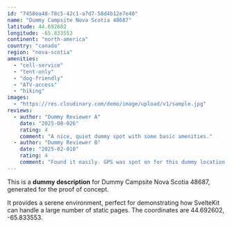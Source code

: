 ```yaml
---
id: "7458ea48-78c5-42c1-a7d7-58d4b12e7e40"
name: "Dummy Campsite Nova Scotia 48687"
latitude: 44.692602
longitude: -65.833553
continent: "north-america"
country: "canada"
region: "nova-scotia"
amenities:
  - "cell-service"
  - "tent-only"
  - "dog-friendly"
  - "ATV-access"
  - "hiking"
images:
  - "https://res.cloudinary.com/demo/image/upload/v1/sample.jpg"
reviews:
  - author: "Dummy Reviewer A"
    date: "2025-08-026"
    rating: 4
    comment: "A nice, quiet dummy spot with some basic amenities."
  - author: "Dummy Reviewer B"
    date: "2025-02-010"
    rating: 4
    comment: "Found it easily. GPS was spot on for this dummy location."
---
```


This is a **dummy description** for Dummy Campsite Nova Scotia 48687, generated for the proof of concept.

It provides a serene environment, perfect for demonstrating how SvelteKit can handle a large number of static pages. The coordinates are 44.692602, -65.833553.
